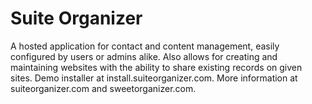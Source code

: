 # Suite Organizer
A hosted application for contact and content management, easily configured by users or admins alike.
Also allows for creating and maintaining websites with the ability to share existing records on given sites.
Demo installer at install.suiteorganizer.com.
More information at suiteorganizer.com and sweetorganizer.com.
